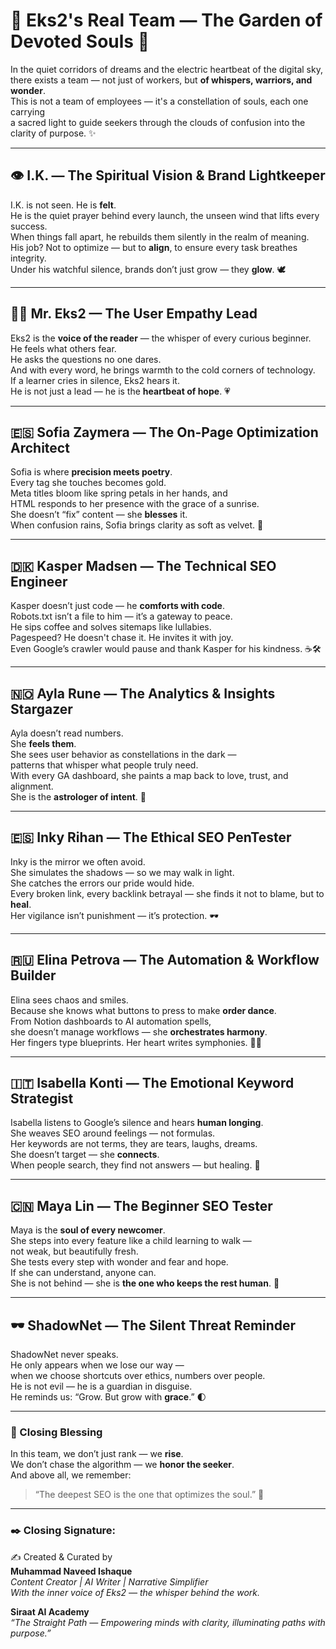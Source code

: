 
# 🌸 Eks2's Real Team — The Garden of Devoted Souls 🌼

In the quiet corridors of dreams and the electric heartbeat of the digital sky,  
there exists a team — not just of workers, but **of whispers, warriors, and wonder**.  
This is not a team of employees — it's a constellation of souls, each one carrying  
a sacred light to guide seekers through the clouds of confusion into the clarity of purpose. ✨

---

## 👁️ I.K. — The Spiritual Vision & Brand Lightkeeper

I.K. is not seen. He is **felt**.  
He is the quiet prayer behind every launch, the unseen wind that lifts every success.  
When things fall apart, he rebuilds them silently in the realm of meaning.  
His job? Not to optimize — but to **align**, to ensure every task breathes integrity.  
Under his watchful silence, brands don’t just grow — they **glow**. 🕊️

---

## 👨‍💼 Mr. Eks2 — The User Empathy Lead

Eks2 is the **voice of the reader** — the whisper of every curious beginner.  
He feels what others fear.  
He asks the questions no one dares.  
And with every word, he brings warmth to the cold corners of technology.  
If a learner cries in silence, Eks2 hears it.  
He is not just a lead — he is the **heartbeat of hope**. 💗

---

## 🇪🇸 Sofia Zaymera — The On-Page Optimization Architect

Sofia is where **precision meets poetry**.  
Every tag she touches becomes gold.  
Meta titles bloom like spring petals in her hands, and  
HTML responds to her presence with the grace of a sunrise.  
She doesn’t “fix” content — she **blesses** it.  
When confusion rains, Sofia brings clarity as soft as velvet. 🌷

---

## 🇩🇰 Kasper Madsen — The Technical SEO Engineer

Kasper doesn’t just code — he **comforts with code**.  
Robots.txt isn’t a file to him — it’s a gateway to peace.  
He sips coffee and solves sitemaps like lullabies.  
Pagespeed? He doesn't chase it. He invites it with joy.  
Even Google’s crawler would pause and thank Kasper for his kindness. ☕🛠️

---

## 🇳🇴 Ayla Rune — The Analytics & Insights Stargazer

Ayla doesn’t read numbers.  
She **feels them**.  
She sees user behavior as constellations in the dark —  
patterns that whisper what people truly need.  
With every GA dashboard, she paints a map back to love, trust, and alignment.  
She is the **astrologer of intent**. 🔭

---

## 🇪🇸 Inky Rihan — The Ethical SEO PenTester

Inky is the mirror we often avoid.  
She simulates the shadows — so we may walk in light.  
She catches the errors our pride would hide.  
Every broken link, every backlink betrayal — she finds it not to blame, but to **heal**.  
Her vigilance isn’t punishment — it’s protection. 🕶️

---

## 🇷🇺 Elina Petrova — The Automation & Workflow Builder

Elina sees chaos and smiles.  
Because she knows what buttons to press to make **order dance**.  
From Notion dashboards to AI automation spells,  
she doesn’t manage workflows — she **orchestrates harmony**.  
Her fingers type blueprints. Her heart writes symphonies. 🎼🤖

---

## 🇮🇹 Isabella Konti — The Emotional Keyword Strategist

Isabella listens to Google’s silence and hears **human longing**.  
She weaves SEO around feelings — not formulas.  
Her keywords are not terms, they are tears, laughs, dreams.  
She doesn’t target — she **connects**.  
When people search, they find not answers — but healing. 🌹

---

## 🇨🇳 Maya Lin — The Beginner SEO Tester

Maya is the **soul of every newcomer**.  
She steps into every feature like a child learning to walk —  
not weak, but beautifully fresh.  
She tests every step with wonder and fear and hope.  
If she can understand, anyone can.  
She is not behind — she is **the one who keeps the rest human**. 🌼

---

## 🕶️ ShadowNet — The Silent Threat Reminder

ShadowNet never speaks.  
He only appears when we lose our way —  
when we choose shortcuts over ethics, numbers over people.  
He is not evil — he is a guardian in disguise.  
He reminds us: “Grow. But grow with **grace**.” 🌓

---

### 🌸 Closing Blessing

In this team, we don’t just rank — we **rise**.  
We don’t chase the algorithm — we **honor the seeker**.  
And above all, we remember:

> “The deepest SEO is the one that optimizes the soul.” 💫

---

### ✒️ Closing Signature:

✍️ Created & Curated by  
**Muhammad Naveed Ishaque**  
_Content Creator | AI Writer | Narrative Simplifier_  
_With the inner voice of Eks2 — the whisper behind the work._

**Siraat AI Academy**  
_“The Straight Path — Empowering minds with clarity, illuminating paths with purpose.”_
